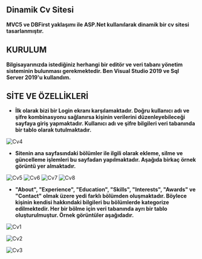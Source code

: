 ## Dinamik Cv Sitesi
**MVC5 ve DBFirst yaklaşımı ile ASP.Net kullanılarak dinamik bir cv sitesi tasarlanmıştır.**

## KURULUM
**Bilgisayarınızda istediğiniz herhangi bir editör ve veri tabanı yönetim sisteminin bulunması gerekmektedir. Ben Visual Studio 2019 ve Sql Server 2019'u kullandım.**

## SİTE VE ÖZELLİKLERİ
- **İlk olarak bizi bir Login ekranı karşılamaktadır. Doğru kullanıcı adı ve şifre kombinasyonu sağlanırsa kişinin verilerini düzenleyebileceği sayfaya giriş yapmaktadır. Kullanıcı adı ve şifre bilgileri veri tabanında bir tablo olarak tutulmaktadır.**

![Cv4](https://user-images.githubusercontent.com/77548130/222541236-6fbbfc5b-9795-4341-99f0-440fd5a837b2.JPG)

- **Sitenin ana sayfasındaki bölümler ile ilgili olarak ekleme, silme ve güncelleme işlemleri bu sayfadan yapılmaktadır. Aşağıda birkaç örnek görüntü yer almaktadır.**

![Cv5](https://user-images.githubusercontent.com/77548130/222542080-2c2bf556-9251-48f8-ae28-480e13edcf50.JPG)
![Cv6](https://user-images.githubusercontent.com/77548130/222542107-4d862c02-17ee-4763-9a6e-7c70946fc5ad.JPG)
![Cv7](https://user-images.githubusercontent.com/77548130/222542136-82372e11-a6af-4c1d-8094-f50019897051.JPG)
![Cv8](https://user-images.githubusercontent.com/77548130/222542165-57d45970-7525-44c3-a265-95ee070be552.JPG)


- **"About", "Experience", "Education", "Skills", "Interests", "Awards" ve "Contact" olmak üzere yedi farklı bölümden oluşmaktadır. Böylece kişinin kendisi hakkındaki bilgileri bu bölümlerde kategorize edilmektedir. Her bir bölme için veri tabanında ayrı bir tablo oluşturulmuştur. Örnek görüntüler aşağıdadır.**

![Cv1](https://user-images.githubusercontent.com/77548130/222539516-474c6f8b-f54c-4e99-bb9d-d1f3df638dd6.JPG)

![Cv2](https://user-images.githubusercontent.com/77548130/222540637-381f1e48-2c66-48b2-bd73-9b89a11c7cbb.JPG)

![Cv3](https://user-images.githubusercontent.com/77548130/222540702-36cb1d32-f818-4a86-b62f-ff50a653b446.JPG)





